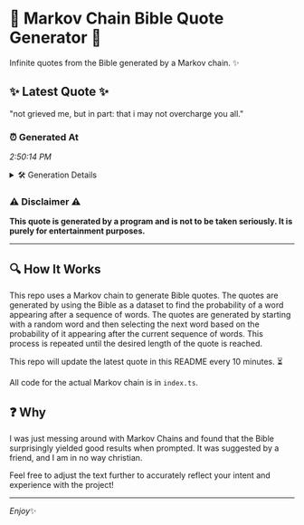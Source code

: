 # 📖 Markov Chain Bible Quote Generator 📖

Infinite quotes from the Bible generated by a Markov chain. ✨

## ✨ Latest Quote ✨
"not grieved me, but in part: that i may not overcharge you all."

### ⏰ Generated At
*2:50:14 PM*

<details>
    <summary>🛠️ Generation Details</summary>
    <p>
        <strong>🌱 Seed:</strong> not<br>
        <strong>🔄 Iterations:</strong> 12<br>
        <strong>📜 Context History:</strong><br>[ not ]: grieved<br>[ not, grieved ]: me,<br>[ not, grieved, me, ]: but<br>[ not, grieved, me,, but ]: in<br>[ not, grieved, me,, but, in ]: part:<br>[ not, grieved, me,, but, in, part: ]: that<br>[ grieved, me,, but, in, part:, that ]: i<br>[ me,, but, in, part:, that, i ]: may<br>[ but, in, part:, that, i, may ]: not<br>[ in, part:, that, i, may, not ]: overcharge<br>[ part:, that, i, may, not, overcharge ]: you<br>[ that, i, may, not, overcharge, you ]: all.<br>
    </p>
</details>

### ⚠️ Disclaimer ⚠️
**This quote is generated by a program and is not to be taken seriously. It is purely for entertainment purposes.**

---

## 🔍 How It Works

This repo uses a Markov chain to generate Bible quotes. The quotes are generated by using the Bible as a dataset to find the probability of a word appearing after a sequence of words. The quotes are generated by starting with a random word and then selecting the next word based on the probability of it appearing after the current sequence of words. This process is repeated until the desired length of the quote is reached.

This repo will update the latest quote in this README every 10 minutes. ⏳

All code for the actual Markov chain is in `index.ts`.

## ❓ Why

I was just messing around with Markov Chains and found that the Bible surprisingly yielded good results when prompted. 
It was suggested by a friend, and I am in no way christian.

Feel free to adjust the text further to accurately reflect your intent and experience with the project!

---

*Enjoy*✨
